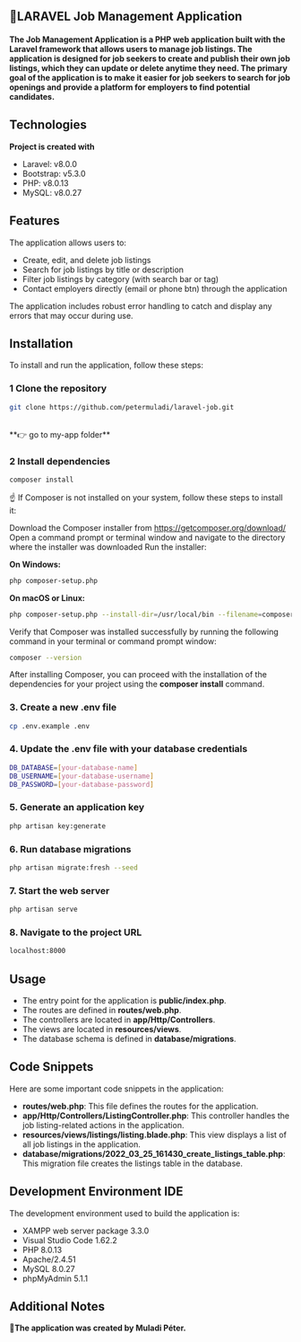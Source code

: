 ## 🎯LARAVEL Job Management Application

#### The Job Management Application is a PHP web application built with the Laravel framework that allows users to manage job listings. The application is designed for job seekers to create and publish their own job listings, which they can update or delete anytime they need. The primary goal of the application is to make it easier for job seekers to search for job openings and provide a platform for employers to find potential candidates.

## Technologies

**Project is created with**

- Laravel: v8.0.0
- Bootstrap: v5.3.0
- PHP: v8.0.13
- MySQL: v8.0.27


## Features

The application allows users to:

- Create, edit, and delete job listings
- Search for job listings by title or description
- Filter job listings by category (with search bar or tag)
- Contact employers directly (email or phone btn) through the application

The application includes robust error handling to catch and display any errors that may occur during use.


## Installation

To install and run the application, follow these steps:

### 1 Clone the repository

```bash
git clone https://github.com/petermuladi/laravel-job.git
```
<br>
**👉 go to my-app folder**


### 2 Install dependencies

```bash
composer install
```
☝ If Composer is not installed on your system, follow these steps to install it:

Download the Composer installer from https://getcomposer.org/download/
Open a command prompt or terminal window and navigate to the directory where the installer was downloaded
Run the installer:

**On Windows:**

```bash
php composer-setup.php
```

**On macOS or Linux:**

```bash
php composer-setup.php --install-dir=/usr/local/bin --filename=composer
```

Verify that Composer was installed successfully by running the following command in your terminal or command prompt window:

```bash
composer --version
```

After installing Composer, you can proceed with the installation of the dependencies for your project using the **composer install** command.


### 3. Create a new .env file

```bash
cp .env.example .env
```

### 4. Update the .env file with your database credentials

```bash
DB_DATABASE=[your-database-name]
DB_USERNAME=[your-database-username]
DB_PASSWORD=[your-database-password]
```

### 5. Generate an application key

```bash
php artisan key:generate
```

### 6. Run database migrations

```bash
php artisan migrate:fresh --seed
```

### 7. Start the web server

```bash
php artisan serve
```

### 8. Navigate to the project URL

```bash
localhost:8000
```

## Usage

- The entry point for the application is **public/index.php**.
- The routes are defined in **routes/web.php**.
- The controllers are located in **app/Http/Controllers**.
- The views are located in **resources/views**.
- The database schema is defined in **database/migrations**.

## Code Snippets

Here are some important code snippets in the application:

- **routes/web.php**: This file defines the routes for the application.
- **app/Http/Controllers/ListingController.php**: This controller handles the job listing-related actions in the application.
- **resources/views/listings/listing.blade.php**: This view displays a list of all job listings in the application.
- **database/migrations/2022_03_25_161430_create_listings_table.php**: This migration file creates the listings table in the database.

## Development Environment IDE

The development environment used to build the application is:

- XAMPP web server package 3.3.0
- Visual Studio Code 1.62.2
- PHP 8.0.13
- Apache/2.4.51
- MySQL 8.0.27
- phpMyAdmin 5.1.1


## Additional Notes
**🎯The application was created by Muladi Péter.**
